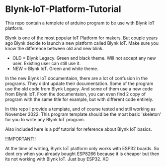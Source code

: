 # Blynk-IoT-Platform-Tutorial
This repo contain a templete of arduino program to be use with Blynk IoT platform.

Blynk is one of the most popular IoT Platform for makers.
But couple years ago Blynk decide to launch a new platform called Blynk IoT.
Make sure you know the difference between old and new blink.

* OLD = Blynk Legacy. Green and black theme. Will not accept any new user. Existing user can still use it.
* NEW = Blynk IoT. Green and white theme.

In the new Blynk IoT documentaion, there are a lot of confusion in the programs. They didnt update their documentation.
Some of the program use the old code from Blynk Legacy. And some of them use a new code from Blynk IoT.
From the documentaion, you can even find 2 copy of program with the same title for example, but with different code entirely.

In this repo I provide a template, and of course tested and still working as November 2022. This program template should be 
the most basic 'skeleton' for you to write any Blynk IoT program. 

Also included here is a pdf tutorial for reference about Blynk IoT basics.

!!IMPORTANT!!

At the time of writing, Blynk IoT platform only works with ESP32 boards. So dont cry when you already bought ESP8266 because
it is cheaper but then its not working with Blynk IoT. Just buy ESP32. XD
